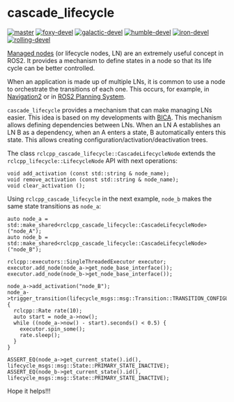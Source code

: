 # cascade_lifecycle

[![master](https://github.com/fmrico/cascade_lifecycle/actions/workflows/master.yaml/badge.svg)](https://github.com/fmrico/cascade_lifecycle/actions/workflows/master.yaml)
[![foxy-devel](https://github.com/fmrico/cascade_lifecycle/actions/workflows/foxy-devel.yaml/badge.svg)](https://github.com/fmrico/cascade_lifecycle/actions/workflows/foxy-devel.yaml)
[![galactic-devel](https://github.com/fmrico/cascade_lifecycle/actions/workflows/galactic-devel.yaml/badge.svg)](https://github.com/fmrico/cascade_lifecycle/actions/workflows/galactic-devel.yaml)
[![humble-devel](https://github.com/fmrico/cascade_lifecycle/actions/workflows/humble-devel.yaml/badge.svg)](https://github.com/fmrico/cascade_lifecycle/actions/workflows/humble-devel.yaml)
[![iron-devel](https://github.com/fmrico/cascade_lifecycle/actions/workflows/iron-devel.yaml/badge.svg)](https://github.com/fmrico/cascade_lifecycle/actions/workflows/iron-devel.yaml)
[![rolling-devel](https://github.com/fmrico/cascade_lifecycle/actions/workflows/rolling-devel.yaml/badge.svg)](https://github.com/fmrico/cascade_lifecycle/actions/workflows/rolling-devel.yaml)

[Managed nodes](https://design.ros2.org/articles/node_lifecycle.html) (or lifecycle nodes, LN) are an extremely useful concept in ROS2. It provides a mechanism to define states in a node so that its life cycle can be better controlled.

When an application is made up of multiple LNs, it is common to use a node to orchestrate the transitions of each one. This occurs, for example, in [Navigation2](https://github.com/ros-planning/navigation2/tree/master/nav2_lifecycle_manager) or in [ROS2 Planning System](https://github.com/IntelligentRoboticsLabs/ros2_planning_system/tree/master/plansys2_lifecycle_manager).

`cascade_lifecycle` provides a mechanism that can make managing LNs easier. This idea is based on my developments with [BICA](https://github.com/IntelligentRoboticsLabs/BICA/tree/ros2). This mechanism allows defining dependencies between LNs. When an LN A establishes an LN B as a dependency, when an A enters a state, B automatically enters this state. This allows creating configuration/activation/deactivation trees.

The class `rclcpp_cascade_lifecycle::CascadeLifecycleNode` extends the `rclcpp_lifecycle::LifecycleNode` API with next operations:

```
void add_activation (const std::string & node_name);
void remove_activation (const std::string & node_name);
void clear_activation ();
```

Using `rclcpp_cascade_lifecycle` in the next example, `node_b` makes the same state transitions as `node_a`:

``` 
auto node_a = std::make_shared<rclcpp_cascade_lifecycle::CascadeLifecycleNode>("node_A");
auto node_b = std::make_shared<rclcpp_cascade_lifecycle::CascadeLifecycleNode>("node_B");

rclcpp::executors::SingleThreadedExecutor executor;
executor.add_node(node_a->get_node_base_interface());
executor.add_node(node_b->get_node_base_interface());

node_a->add_activation("node_B");
node_a->trigger_transition(lifecycle_msgs::msg::Transition::TRANSITION_CONFIGURE);
{
  rclcpp::Rate rate(10);
  auto start = node_a->now();
  while ((node_a->now() - start).seconds() < 0.5) {
    executor.spin_some();
    rate.sleep();
  }
}

ASSERT_EQ(node_a->get_current_state().id(), lifecycle_msgs::msg::State::PRIMARY_STATE_INACTIVE);
ASSERT_EQ(node_b->get_current_state().id(), lifecycle_msgs::msg::State::PRIMARY_STATE_INACTIVE);
```

Hope it helps!!!
